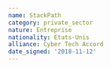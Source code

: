 ```yaml
---
name: StackPath
category: private_sector
nature: Entreprise
nationality: Etats-Unis
alliance: Cyber Tech Accord
date_signed: '2018-11-12'
---
```

    
